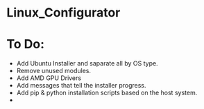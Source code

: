 # Linux_Configurator

# To Do:
  * Add Ubuntu Installer and saparate all by OS type.
  * Remove unused modules.
  * Add AMD GPU Drivers
  * Add messages that tell the installer progress.
  * Add pip & python installation scripts based on the host system.
  * 
